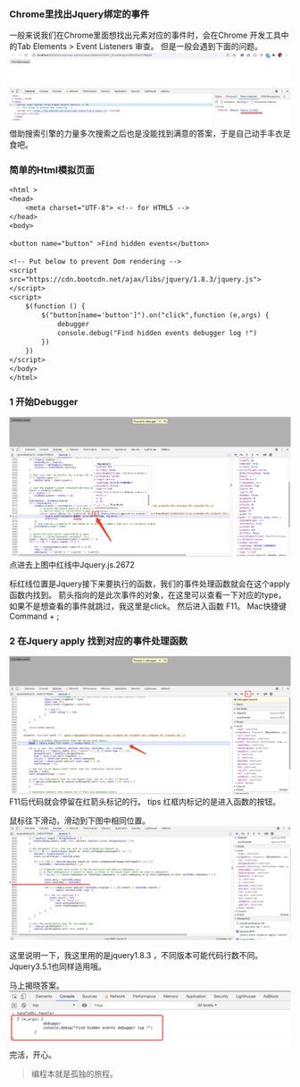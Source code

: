 
###  Chrome里找出Jquery绑定的事件

一般来说我们在Chrome里面想找出元素对应的事件时，会在Chrome 开发工具中的Tab Elements > Event Listeners 审查。
但是一般会遇到下面的问题。
![avatar](./image1.png)
借助搜索引擎的力量多次搜索之后也是没能找到满意的答案，于是自己动手丰衣足食吧。


### 简单的Html模拟页面
```
<html >
<head>
    <meta charset="UTF-8"> <!-- for HTML5 -->
</head>
<body>

<button name="button" >Find hidden events</button>

<!-- Put below to prevent Dom rendering -->
<script src="https://cdn.bootcdn.net/ajax/libs/jquery/1.8.3/jquery.js"></script>
<script>
    $(function () {
        $("button[name='button']").on("click",function (e,args) {
            debugger
            console.debug("Find hidden events debugger log !")
        })
    })
</script>
</body>
</html>
```
### 1 开始Debugger
![avatar](./image2.png)
点进去上图中红线中Jquery.js.2672

标红线位置是Jquery接下来要执行的函数，我们的事件处理函数就会在这个apply函数内找到。
箭头指向的是此次事件的对象，在这里可以查看一下对应的type，如果不是想查看的事件就跳过，我这里是click。
然后进入函数 F11。 Mac快捷键 Command + ;


### 2 在Jquery apply 找到对应的事件处理函数
![avatar](./image3.png)
F11后代码就会停留在红箭头标记的行。
tips 红框内标记的是进入函数的按钮。


鼠标往下滑动，滑动到下图中相同位置。
![avatar](./image4.png)

这里说明一下，我这里用的是jquery1.8.3 ，不同版本可能代码行数不同。
Jquery3.5.1也同样适用哦。


马上揭晓答案。
![avatar](./image5.png)
完活，开心。

>编程本就是孤独的旅程。






